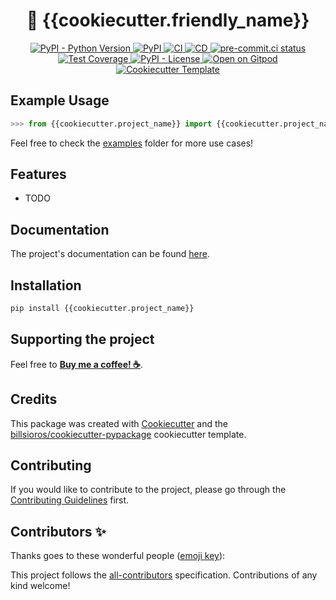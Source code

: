<h1 align="center">🐍 {{cookiecutter.friendly_name}}</h1>

<p align="center">
  <a href="https://www.python.org/">
    <img
      src="https://img.shields.io/pypi/pyversions/{{cookiecutter.project_name}}"
      alt="PyPI - Python Version"
    />
  </a>
  <a href="https://pypi.org/project/{{cookiecutter.project_name}}/">
    <img
      src="https://img.shields.io/pypi/v/{{cookiecutter.project_name}}"
      alt="PyPI"
    />
  </a>
  <a href="https://github.com/{{cookiecutter.github_user}}/{{cookiecutter.project_name}}/actions/workflows/ci.yml">
    <img
      src="https://github.com/{{cookiecutter.github_user}}/{{cookiecutter.project_name}}/actions/workflows/ci.yml/badge.svg"
      alt="CI"
    />
  </a>
  <a href="https://github.com/{{cookiecutter.github_user}}/{{cookiecutter.project_name}}/actions/workflows/cd.yml">
    <img
      src="https://github.com/{{cookiecutter.github_user}}/{{cookiecutter.project_name}}/actions/workflows/cd.yml/badge.svg"
      alt="CD"
    />
  </a>
  <a href="https://results.pre-commit.ci/latest/github/{{cookiecutter.github_user}}/{{cookiecutter.project_name}}/master">
    <img
      src="https://results.pre-commit.ci/badge/github/{{cookiecutter.github_user}}/{{cookiecutter.project_name}}/master.svg"
      alt="pre-commit.ci status"
    />
  </a>
  <a href="https://codecov.io/gh/{{cookiecutter.github_user}}/{{cookiecutter.project_name}}">
    <img
      src="https://codecov.io/gh/{{cookiecutter.github_user}}/{{cookiecutter.project_name}}/branch/master/graph/badge.svg?token=coLOL0j6Ap"
      alt="Test Coverage"/>
  </a>
  <a href="https://opensource.org/licenses/MIT">
    <img
      src="https://img.shields.io/pypi/l/{{cookiecutter.project_name}}"
      alt="PyPI - License"
    />
  </a>
  <a href="https://gitpod.io/from-referrer/">
    <img
      src="https://img.shields.io/badge/Open%20on-Gitpod-blue?logo=gitpod"
      alt="Open on Gitpod"
    />
  </a>
  <a href="https://github.com/billsioros/cookiecutter-pypackage">
    <img
      src="https://img.shields.io/badge/cookiecutter-template-D4AA00.svg?style=flat-square&logo=cookiecutter"
      alt="Cookiecutter Template">
  </a>

</p>

## Example Usage

```python
>>> from {{cookiecutter.project_name}} import {{cookiecutter.project_name}}
```

Feel free to check the [examples](https://github.com/{{cookiecutter.github_user}}/{{cookiecutter.project_name}}/tree/master/examples) folder for more use cases!

## Features

- TODO

## Documentation

The project's documentation can be found [here](https://{{cookiecutter.github_user}}.github.io/{{cookiecutter.project_name}}/).

## Installation

```bash
pip install {{cookiecutter.project_name}}
```

## Supporting the project

Feel free to [**Buy me a coffee! ☕**](https://www.buymeacoffee.com/{{cookiecutter.github_user}}).

## Credits

This package was created with [Cookiecutter](https://github.com/cookiecutter/cookiecutter) and the [billsioros/cookiecutter-pypackage](https://github.com/fedejaure/cookiecutter-modern-pypackage) cookiecutter template.

## Contributing

If you would like to contribute to the project, please go through the [Contributing Guidelines](https://{{cookiecutter.github_user}}.github.io/{{cookiecutter.project_name}}/latest/CONTRIBUTING/) first.

## Contributors ✨

Thanks goes to these wonderful people ([emoji key](https://allcontributors.org/docs/en/emoji-key)):

<!-- ALL-CONTRIBUTORS-LIST:START - Do not remove or modify this section -->
<!-- prettier-ignore-start -->
<!-- markdownlint-disable -->

<!-- markdownlint-restore -->
<!-- prettier-ignore-end -->
<!-- ALL-CONTRIBUTORS-LIST:END -->

This project follows the [all-contributors](https://github.com/all-contributors/all-contributors) specification. Contributions of any kind welcome!
